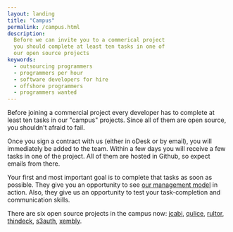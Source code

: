 ```yaml
---
layout: landing
title: "Campus"
permalink: /campus.html
description:
  Before we can invite you to a commerical project
  you should complete at least ten tasks in one of
  our open source projects
keywords:
  - outsourcing programmers
  - programmers per hour
  - software developers for hire
  - offshore programmers
  - programmers wanted
---
```


Before joining a commercial project every developer has
to complete at least ten tasks in our "campus" projects. Since all of them
are open source, you shouldn't afraid to fail.

Once you sign a contract with us (either in oDesk or by email),
you will immediately be added to the team. Within a few days you
will receive a few tasks in one of the project. All of them are
hosted in Github, so expect emails from there.

Your first and most important goal is to complete that   tasks
as soon as possible. They give you an opportunity to see
[our management model](http://www.yegor256.com/2014/04/17/how-xdsd-is-different.html) in action. Also, they give us
an opportunity to test your task-completion and communication
skills.

There are six open source projects in the campus now:
[jcabi](https://github.com/jcabi),
[qulice](https://github.com/teamed/qulice),
[rultor](https://github.com/yegor256/rultor),
[thindeck](https://github.com/yegor256/thindeck),
[s3auth](https://github.com/yegor256/s3auth),
[xembly](https://github.com/yegor256/xembly).
